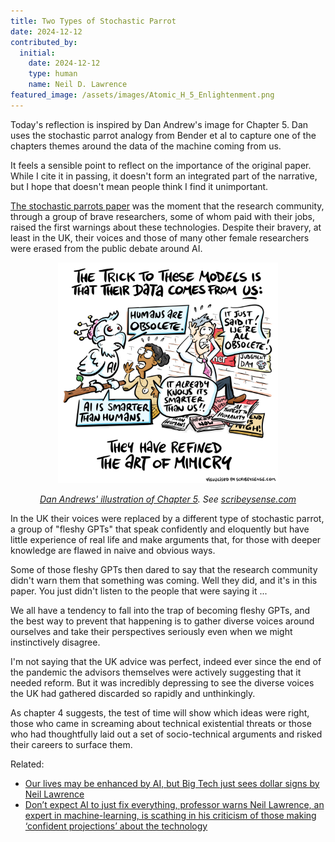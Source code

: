 ```yaml
---
title: Two Types of Stochastic Parrot
date: 2024-12-12
contributed_by:
  initial:
    date: 2024-12-12
    type: human
    name: Neil D. Lawrence
featured_image: /assets/images/Atomic_H_5_Enlightenment.png
---
```


Today's reflection is inspired by Dan Andrew's image for Chapter 5. Dan uses the stochastic parrot analogy from Bender et al to capture one of the chapters themes around the data of the machine coming from us. 

It feels a sensible point to reflect on the importance of the original paper. While I cite it in passing, it doesn't form an integrated part of the narrative, but I hope that doesn't mean people think I find it unimportant. 

[The stochastic parrots paper](/bibliography/on-the-dangers-of-stochastic-parrots/) was the moment that the research community, through a group of brave researchers, some of whom paid with their jobs, raised the first warnings about these technologies. Despite their bravery, at least in the UK, their voices and those of many other female researchers were erased from the public debate around AI. 

<center>
<img src="/assets/images/Atomic_H_5_Enlightenment.png" alt="Dan Andrews's drawing for Chapter 5, Enlightenment" width="70%">

<i><a href="/images/dan-andrews-chapter-5/">Dan Andrews' illustration of Chapter 5</a>. See <a href="https://scribeysense.com">scribeysense.com</a></i>
</center>

In the UK their voices were replaced by a different type of stochastic parrot, a group of "fleshy GPTs" that speak confidently and eloquently but have little experience of real life and make arguments that, for those with deeper knowledge are flawed in naive and obvious ways. 

Some of those fleshy GPTs then dared to say that the research community didn't warn them that something was coming. Well they did, and it's in this paper. You just didn't listen to the people that were saying it ...

We all have a tendency to fall into the trap of becoming fleshy GPTs, and the best way to prevent that happening is to gather diverse voices around ourselves and take their perspectives seriously even when we might instinctively disagree. 

I'm not saying that the UK advice was perfect, indeed ever since the end of the pandemic the advisors themselves were actively suggesting that it needed reform. But it was incredibly depressing to see the diverse voices the UK had gathered discarded so rapidly and unthinkingly. 

As chapter 4 suggests, the test of time will show which ideas were right, those who came in screaming about technical existential threats or those who had thoughtfully laid out a set of socio-technical arguments and risked their careers to surface them. 

Related:

- [Our lives may be enhanced by AI, but Big Tech just sees dollar signs by Neil Lawrence](https://www.thetimes.com/business-money/technology/article/our-lives-may-be-enhanced-by-ai-but-big-tech-just-sees-dollar-signs-2g5xcsk35)
- [Don’t expect AI to just fix everything, professor warns
Neil Lawrence, an expert in machine-learning, is scathing in his criticism of those making ‘confident projections’ about the technology](https://www.thetimes.com/business-money/technology/article/dont-expect-ai-to-just-fix-everything-professor-warns-j2nzrn56g)


